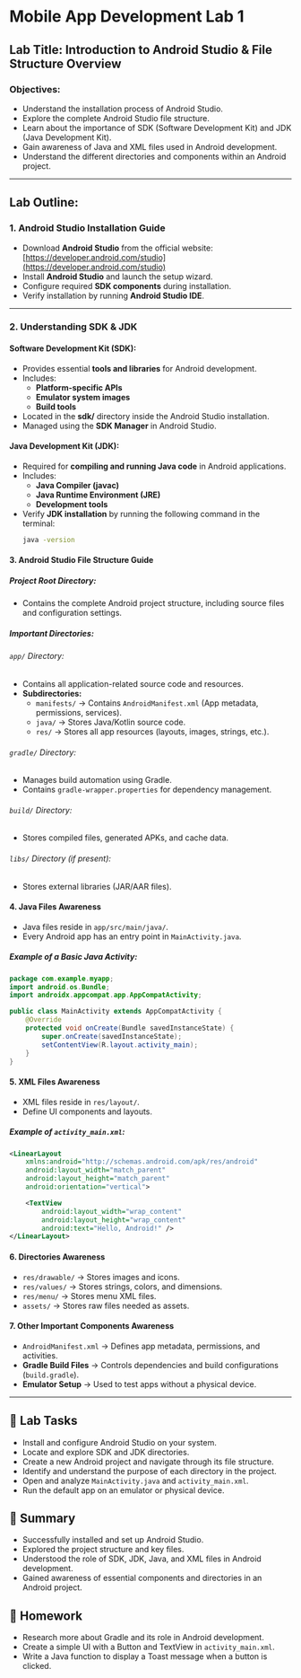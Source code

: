 # Mobile App Development Lab 1

## Lab Title: Introduction to Android Studio & File Structure Overview

### Objectives:
- Understand the installation process of Android Studio.
- Explore the complete Android Studio file structure.
- Learn about the importance of SDK (Software Development Kit) and JDK (Java Development Kit).
- Gain awareness of Java and XML files used in Android development.
- Understand the different directories and components within an Android project.

---

## Lab Outline:

### 1. Android Studio Installation Guide
- Download **Android Studio** from the official website:  
  [https://developer.android.com/studio](https://developer.android.com/studio)
- Install **Android Studio** and launch the setup wizard.
- Configure required **SDK components** during installation.
- Verify installation by running **Android Studio IDE**.

---

### 2. Understanding SDK & JDK

#### Software Development Kit (SDK):
- Provides essential **tools and libraries** for Android development.
- Includes:
  - **Platform-specific APIs**
  - **Emulator system images**
  - **Build tools**
- Located in the **sdk/** directory inside the Android Studio installation.
- Managed using the **SDK Manager** in Android Studio.

#### Java Development Kit (JDK):
- Required for **compiling and running Java code** in Android applications.
- Includes:
  - **Java Compiler (javac)**
  - **Java Runtime Environment (JRE)**
  - **Development tools**
- Verify **JDK installation** by running the following command in the terminal:
  ```sh
  java -version
#### 3. Android Studio File Structure Guide

##### Project Root Directory:
- Contains the complete Android project structure, including source files and configuration settings.

##### Important Directories:

###### `app/` Directory:
- Contains all application-related source code and resources.
- **Subdirectories:**
  - `manifests/` → Contains `AndroidManifest.xml` (App metadata, permissions, services).
  - `java/` → Stores Java/Kotlin source code.
  - `res/` → Stores all app resources (layouts, images, strings, etc.).

###### `gradle/` Directory:
- Manages build automation using Gradle.
- Contains `gradle-wrapper.properties` for dependency management.

###### `build/` Directory:
- Stores compiled files, generated APKs, and cache data.

###### `libs/` Directory (if present):
- Stores external libraries (JAR/AAR files).

#### 4. Java Files Awareness
- Java files reside in `app/src/main/java/`.
- Every Android app has an entry point in `MainActivity.java`.

##### Example of a Basic Java Activity:
```java
package com.example.myapp;
import android.os.Bundle;
import androidx.appcompat.app.AppCompatActivity;

public class MainActivity extends AppCompatActivity {
    @Override
    protected void onCreate(Bundle savedInstanceState) {
        super.onCreate(savedInstanceState);
        setContentView(R.layout.activity_main);
    }
}
```

#### 5. XML Files Awareness
- XML files reside in `res/layout/`.
- Define UI components and layouts.

##### Example of `activity_main.xml`:
```xml
<LinearLayout
    xmlns:android="http://schemas.android.com/apk/res/android"
    android:layout_width="match_parent"
    android:layout_height="match_parent"
    android:orientation="vertical">

    <TextView
        android:layout_width="wrap_content"
        android:layout_height="wrap_content"
        android:text="Hello, Android!" />
</LinearLayout>
```

#### 6. Directories Awareness
- `res/drawable/` → Stores images and icons.
- `res/values/` → Stores strings, colors, and dimensions.
- `res/menu/` → Stores menu XML files.
- `assets/` → Stores raw files needed as assets.

#### 7. Other Important Components Awareness
- `AndroidManifest.xml` → Defines app metadata, permissions, and activities.
- **Gradle Build Files** → Controls dependencies and build configurations (`build.gradle`).
- **Emulator Setup** → Used to test apps without a physical device.

---

## 🎯 Lab Tasks
- Install and configure Android Studio on your system.
- Locate and explore SDK and JDK directories.
- Create a new Android project and navigate through its file structure.
- Identify and understand the purpose of each directory in the project.
- Open and analyze `MainActivity.java` and `activity_main.xml`.
- Run the default app on an emulator or physical device.

## 📌 Summary
- Successfully installed and set up Android Studio.
- Explored the project structure and key files.
- Understood the role of SDK, JDK, Java, and XML files in Android development.
- Gained awareness of essential components and directories in an Android project.

## 📝 Homework
- Research more about Gradle and its role in Android development.
- Create a simple UI with a Button and TextView in `activity_main.xml`.
- Write a Java function to display a Toast message when a button is clicked.